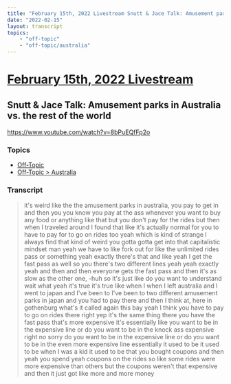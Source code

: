 ```yaml
---
title: "February 15th, 2022 Livestream Snutt & Jace Talk: Amusement parks in Australia vs. the rest of the world"
date: "2022-02-15"
layout: transcript
topics:
    - "off-topic"
    - "off-topic/australia"
---
```

# [February 15th, 2022 Livestream](../2022-02-15.md)
## Snutt & Jace Talk: Amusement parks in Australia vs. the rest of the world
https://www.youtube.com/watch?v=8bPuEQfFp2o

### Topics
* [Off-Topic](../topics/off-topic.md)
* [Off-Topic > Australia](../topics/off-topic/australia.md)

### Transcript

> it's weird like the the amusement parks in australia, you pay to get in and then you you know you pay at the ass whenever you want to buy any food or anything like that but you don't pay for the rides but then when I traveled around I found that like it's actually normal for you to have to pay for to go on rides too yeah which is kind of strange I always find that kind of weird you gotta gotta get into that capitalistic mindset man yeah we have to like fork out for like the unlimited rides pass or something yeah exactly there's that and like yeah I get the fast pass as well so you there's two different lines yeah yeah exactly yeah and then and then everyone gets the fast pass and then it's as slow as the other one, -huh so it's just like do you want to understand wait what yeah it's true it's true like when I when I left australia and I went to japan and I've been to I've been to two different amusement parks in japan and you had to pay there and then I think at, here in gothenburg what's it called again this bay yeah I think you have to pay to go on rides there right yep it's the same thing there you have the fast pass that's more expensive it's essentially like you want to be in the expensive line or do you want to be in the knock ass expensive right no sorry do you want to be in the expensive line or do you want to be in the even more expensive line essentially it used to be it used to be when I was a kid it used to be that you bought coupons and then yeah you spend yeah coupons on the rides so like some rides were more expensive than others but the coupons weren't that expensive and then it just got like more and more money
